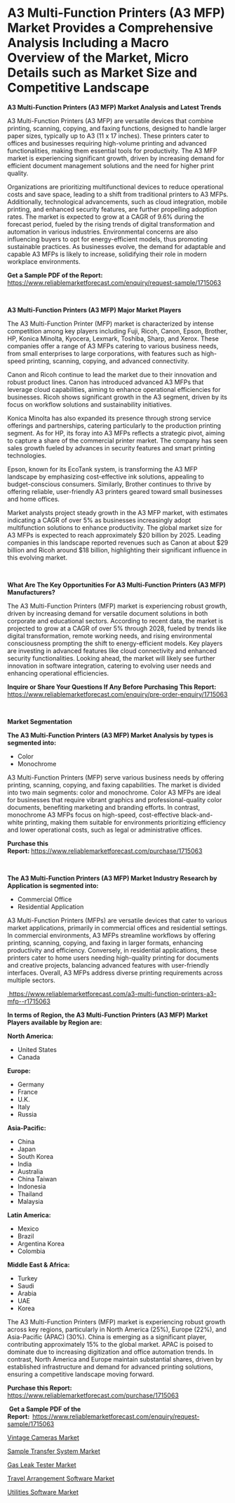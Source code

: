 <p><h1>A3 Multi-Function Printers (A3 MFP) Market Provides a Comprehensive Analysis Including a Macro Overview of the Market, Micro Details such as Market Size and Competitive Landscape</h1></p><p><strong>A3 Multi-Function Printers (A3 MFP) Market Analysis and Latest Trends</strong></p>
<p><p>A3 Multi-Function Printers (A3 MFP) are versatile devices that combine printing, scanning, copying, and faxing functions, designed to handle larger paper sizes, typically up to A3 (11 x 17 inches). These printers cater to offices and businesses requiring high-volume printing and advanced functionalities, making them essential tools for productivity. The A3 MFP market is experiencing significant growth, driven by increasing demand for efficient document management solutions and the need for higher print quality. </p><p>Organizations are prioritizing multifunctional devices to reduce operational costs and save space, leading to a shift from traditional printers to A3 MFPs. Additionally, technological advancements, such as cloud integration, mobile printing, and enhanced security features, are further propelling adoption rates. The market is expected to grow at a CAGR of 9.6% during the forecast period, fueled by the rising trends of digital transformation and automation in various industries. Environmental concerns are also influencing buyers to opt for energy-efficient models, thus promoting sustainable practices. As businesses evolve, the demand for adaptable and capable A3 MFPs is likely to increase, solidifying their role in modern workplace environments.</p></p>
<p><strong>Get a Sample PDF of the Report:&nbsp;</strong> <a href="https://www.reliablemarketforecast.com/enquiry/request-sample/1715063?utm_campaign=1125&utm_medium=2&utm_source=Github&utm_content=ia&utm_term=23102024&utm_id=a3-multi-function-printers-a3-mfp">https://www.reliablemarketforecast.com/enquiry/request-sample/1715063</a></p>
<p>&nbsp;</p>
<p><strong>A3 Multi-Function Printers (A3 MFP) Major Market Players</strong></p>
<p><p>The A3 Multi-Function Printer (MFP) market is characterized by intense competition among key players including Fuji, Ricoh, Canon, Epson, Brother, HP, Konica Minolta, Kyocera, Lexmark, Toshiba, Sharp, and Xerox. These companies offer a range of A3 MFPs catering to various business needs, from small enterprises to large corporations, with features such as high-speed printing, scanning, copying, and advanced connectivity.</p><p>Canon and Ricoh continue to lead the market due to their innovation and robust product lines. Canon has introduced advanced A3 MFPs that leverage cloud capabilities, aiming to enhance operational efficiencies for businesses. Ricoh shows significant growth in the A3 segment, driven by its focus on workflow solutions and sustainability initiatives.</p><p>Konica Minolta has also expanded its presence through strong service offerings and partnerships, catering particularly to the production printing segment. As for HP, its foray into A3 MFPs reflects a strategic pivot, aiming to capture a share of the commercial printer market. The company has seen sales growth fueled by advances in security features and smart printing technologies.</p><p>Epson, known for its EcoTank system, is transforming the A3 MFP landscape by emphasizing cost-effective ink solutions, appealing to budget-conscious consumers. Similarly, Brother continues to thrive by offering reliable, user-friendly A3 printers geared toward small businesses and home offices.</p><p>Market analysts project steady growth in the A3 MFP market, with estimates indicating a CAGR of over 5% as businesses increasingly adopt multifunction solutions to enhance productivity. The global market size for A3 MFPs is expected to reach approximately $20 billion by 2025. Leading companies in this landscape reported revenues such as Canon at about $29 billion and Ricoh around $18 billion, highlighting their significant influence in this evolving market.</p></p>
<p>&nbsp;</p>
<p><strong>What Are The Key Opportunities For A3 Multi-Function Printers (A3 MFP) Manufacturers?</strong></p>
<p><p>The A3 Multi-Function Printers (MFP) market is experiencing robust growth, driven by increasing demand for versatile document solutions in both corporate and educational sectors. According to recent data, the market is projected to grow at a CAGR of over 5% through 2028, fueled by trends like digital transformation, remote working needs, and rising environmental consciousness prompting the shift to energy-efficient models. Key players are investing in advanced features like cloud connectivity and enhanced security functionalities. Looking ahead, the market will likely see further innovation in software integration, catering to evolving user needs and enhancing operational efficiencies.</p></p>
<p><strong>Inquire or Share Your Questions If Any Before Purchasing This Report:</strong> <a href="https://www.reliablemarketforecast.com/enquiry/pre-order-enquiry/1715063?utm_campaign=1125&utm_medium=2&utm_source=Github&utm_content=ia&utm_term=23102024&utm_id=a3-multi-function-printers-a3-mfp">https://www.reliablemarketforecast.com/enquiry/pre-order-enquiry/1715063</a></p>
<p>&nbsp;</p>
<p><strong>Market Segmentation</strong></p>
<p><strong>The A3 Multi-Function Printers (A3 MFP) Market Analysis by types is segmented into:</strong></p>
<p><ul><li>Color</li><li>Monochrome</li></ul></p>
<p><p>A3 Multi-Function Printers (MFP) serve various business needs by offering printing, scanning, copying, and faxing capabilities. The market is divided into two main segments: color and monochrome. Color A3 MFPs are ideal for businesses that require vibrant graphics and professional-quality color documents, benefiting marketing and branding efforts. In contrast, monochrome A3 MFPs focus on high-speed, cost-effective black-and-white printing, making them suitable for environments prioritizing efficiency and lower operational costs, such as legal or administrative offices.</p></p>
<p><strong>Purchase this Report:&nbsp;</strong><a href="https://www.reliablemarketforecast.com/purchase/1715063?utm_campaign=1125&utm_medium=2&utm_source=Github&utm_content=ia&utm_term=23102024&utm_id=a3-multi-function-printers-a3-mfp">https://www.reliablemarketforecast.com/purchase/1715063</a></p>
<p>&nbsp;</p>
<p><strong>The A3 Multi-Function Printers (A3 MFP) Market Industry Research by Application is segmented into:</strong></p>
<p><ul><li>Commercial Office</li><li>Residential Application</li></ul></p>
<p><p>A3 Multi-Function Printers (MFPs) are versatile devices that cater to various market applications, primarily in commercial offices and residential settings. In commercial environments, A3 MFPs streamline workflows by offering printing, scanning, copying, and faxing in larger formats, enhancing productivity and efficiency. Conversely, in residential applications, these printers cater to home users needing high-quality printing for documents and creative projects, balancing advanced features with user-friendly interfaces. Overall, A3 MFPs address diverse printing requirements across multiple sectors.</p></p>
<p><a href="https://www.reliablemarketforecast.com/a3-multi-function-printers-a3-mfp--r1715063?utm_campaign=1125&utm_medium=2&utm_source=Github&utm_content=ia&utm_term=23102024&utm_id=a3-multi-function-printers-a3-mfp">&nbsp;https://www.reliablemarketforecast.com/a3-multi-function-printers-a3-mfp--r1715063</a></p>
<p><strong>In terms of Region, the A3 Multi-Function Printers (A3 MFP) Market Players available by Region are:</strong></p>
<p>
    <p> <strong> North America: </strong>
        <ul>
            <li>United States</li>
            <li>Canada</li>
        </ul>
        </p> 
    <p> <strong> Europe: </strong>
        <ul>
            <li>Germany</li>
            <li>France</li>
            <li>U.K.</li>
            <li>Italy</li>
            <li>Russia</li>
        </ul>
        </p> 
    <p> <strong> Asia-Pacific: </strong>
        <ul>
            <li>China</li>
            <li>Japan</li>
            <li>South Korea</li>
            <li>India</li>
            <li>Australia</li>
            <li>China Taiwan</li>
            <li>Indonesia</li>
            <li>Thailand</li>
            <li>Malaysia</li>
        </ul>
        </p> 
    <p> <strong> Latin America: </strong>
        <ul>
            <li>Mexico</li>
            <li>Brazil</li>
            <li>Argentina Korea</li>
            <li>Colombia</li>
        </ul>
        </p> 
    <p> <strong> Middle East & Africa: </strong>
        <ul>
            <li>Turkey</li>
            <li>Saudi</li>
            <li>Arabia</li>
            <li>UAE</li>
            <li>Korea</li>
        </ul>
    </p>
    </p>
<p><p>The A3 Multi-Function Printers (MFP) market is experiencing robust growth across key regions, particularly in North America (25%), Europe (22%), and Asia-Pacific (APAC) (30%). China is emerging as a significant player, contributing approximately 15% to the global market. APAC is poised to dominate due to increasing digitization and office automation trends. In contrast, North America and Europe maintain substantial shares, driven by established infrastructure and demand for advanced printing solutions, ensuring a competitive landscape moving forward.</p></p>
<p><strong>Purchase this Report: </strong><a href="https://www.reliablemarketforecast.com/purchase/1715063?utm_campaign=1125&utm_medium=2&utm_source=Github&utm_content=ia&utm_term=23102024&utm_id=a3-multi-function-printers-a3-mfp">https://www.reliablemarketforecast.com/purchase/1715063</a></p>
<p>&nbsp;<strong>Get a Sample PDF of the Report:&nbsp;&nbsp;</strong><a href="https://www.reliablemarketforecast.com/enquiry/request-sample/1715063?utm_campaign=1125&utm_medium=2&utm_source=Github&utm_content=ia&utm_term=23102024&utm_id=a3-multi-function-printers-a3-mfp">https://www.reliablemarketforecast.com/enquiry/request-sample/1715063</a></p>
<p><strong></strong></p>
<p><p><a href="https://github.com/vimar16th/Market-Research-Report-List-6/blob/main/vintage-cameras-market.md?utm_campaign=1125&utm_medium=2&utm_source=Github&utm_content=ia&utm_term=23102024&utm_id=a3-multi-function-printers-a3-mfp">Vintage Cameras Market</a></p><p><a href="https://issuu.com/reportprime-2/docs/sample-transfer-system-market-size-_afa93c31a0f345?utm_campaign=1125&utm_medium=2&utm_source=Github&utm_content=ia&utm_term=23102024&utm_id=a3-multi-function-printers-a3-mfp">Sample Transfer System Market</a></p><p><a href="https://issuu.com/reportprime-2/docs/gas-leak-tester-market-size-2030.pp_ae3549a2051759?utm_campaign=1125&utm_medium=2&utm_source=Github&utm_content=ia&utm_term=23102024&utm_id=a3-multi-function-printers-a3-mfp">Gas Leak Tester Market</a></p><p><a href="https://www.linkedin.com/pulse/emerging-opportunities-challenges-global-travel-arrangement-xbd6e?utm_campaign=1125&utm_medium=2&utm_source=Github&utm_content=ia&utm_term=23102024&utm_id=a3-multi-function-printers-a3-mfp">Travel Arrangement Software Market</a></p><p><a href="https://www.linkedin.com/pulse/utilities-software-market-research-report-exploring-size-62tce?utm_campaign=1125&utm_medium=2&utm_source=Github&utm_content=ia&utm_term=23102024&utm_id=a3-multi-function-printers-a3-mfp">Utilities Software Market</a></p></p>